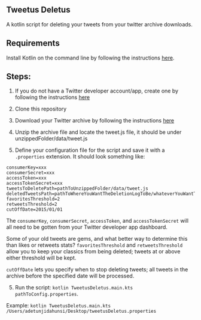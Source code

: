 ## Tweetus Deletus

A kotlin script for deleting your tweets from your twitter archive downloads.

## Requirements

Install Kotlin on the command line by following the instructions [here](https://kotlinlang.org/docs/command-line.html).

## Steps:

1. If you do not have a Twitter developer account/app, create one by following the instructions [here](https://developer.twitter.com/en/docs/apps/overview)
   
1. Clone this repository

2. Download your Twitter archive by following the instructions [here](https://help.twitter.com/en/managing-your-account/how-to-download-your-twitter-archive)

3. Unzip the archive file and locate the tweet.js file, it should be under unzippedFolder/data/tweet.js

4. Define your configuration file for the script and save it with a `.properties` extension. It should look something like:

```
consumerKey=xxx
consumerSecret=xxx
accessToken=xxx
accessTokenSecret=xxx
tweetsToDeletePath=pathToUnzippedFolder/data/tweet.js
deletedTweetsPath=pathToWhereYouWantTheDeletionLogToBe/whateverYouWantTheLogFileToBeCalled.csv
favoritesThreshold=2
retweetsThreshold=2
cutOffDate=2015/01/01
```

The `consumerKey`, `consumerSecret`, `accessToken`, and `accessTokenSecret` will all need to be gotten from your Twitter developer app dashboard.

Some of your old tweets are gems, and what better way to determine this than likes or retweets stats?
`favoritesThreshold` and `retweetsThreshold` allow you to keep your classics from being deleted; tweets at or above either threshold will be kept.

`cutOffDate` lets you specify when to stop deleting tweets; all tweets in the archive before the specified date will be processed.

5. Run the script: `kotlin TweetusDeletus.main.kts pathToConfig.properties`.

Example: `kotlin TweetusDeletus.main.kts /Users/adetunjidahunsi/Desktop/tweetusDeletus.properties`
